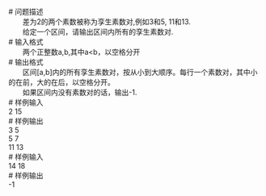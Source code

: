 <div id="pcont1" style="margin-top:20px; display:block;">
<div class="pdcont"><b></b></div>
# 问题描述

<div class="pdcont">　　差为2的两个素数被称为孪生素数对,例如3和5, 11和13.<br/>
　　给定一个区间，请输出区间内所有的孪生素数对.</div>
# 输入格式

<div class="pdcont">　　两个正整数a,b,其中a&lt;b，以空格分开</div>
# 输出格式

<div class="pdcont">　　区间[a,b]内的所有孪生素数对，按从小到大顺序。每行一个素数对，其中小的在前，大的在后，以空格分开。<br/>
　　如果区间内没有素数对的话，输出-1.</div>
# 样例输入

<div class="pddata">2 15</div>
# 样例输出

<div class="pddata">3 5<br/>
5 7<br/>
11 13</div>
# 样例输入

<div class="pddata">14 18</div>
# 样例输出

<div class="pddata">-1</div>

</div>